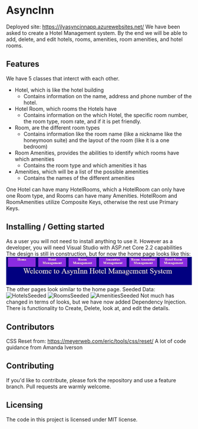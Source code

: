 # AsyncInn
Deployed site:  https://jlyasyncinnapp.azurewebsites.net/
We have been asked to create a Hotel Management system. By the end we will be able to add, delete, and edit hotels, rooms, amenities, room amenities, and hotel rooms.

## Features
We have 5 classes that interct with each other.
- Hotel, which is like the hotel building
	- Contains information on the name, address and phone number of the hotel.
- Hotel Room, which rooms the Hotels have
	- Contains information on the which Hotel, the specific room number, the room type, room rate, and if it is pet friendly.
- Room, are the different room types
	- Contains information like the room name (like a nickname like the honeymoon suite) and the layout of the room (like it is a one bedroom)
- Room Amenities, provides the abilities to identify which rooms have which amenities
	- Contains the room type and which amenities it has
- Amenities, which will be a list of the possible amenities
	- Contains the names of the different amenities

One Hotel can have many HotelRooms, which a HotelRoom can only have one Room type, and Rooms can have many Amenities.
HotelRoom and RoomAmenities utilize Composite Keys, otherwise the rest use Primary Keys.

## Installing / Getting started
As a user you will not need to install anything to use it.
However as a developer, you will need Visual Studio with ASP.net Core 2.2 capabilities
The design is still in construction, but for now the home page looks like this:
![home](./images/endof13view.JPG)
The other pages look similar to the home page.
Seeded Data:
![HotelsSeeded](./imges/seeded1.JPG)
![RoomsSeeded](./imges/seeded2.JPG)
![AmenitiesSeeded](./imges/seeded3.JPG)
Not much has changed in terms of looks, but we have now added Dependency Injection. There is functionality to Create, Delete, look at, and edit the details.

## Contributors

CSS Reset from: https://meyerweb.com/eric/tools/css/reset/
A lot of code guidance from Amanda Iverson

## Contributing

If you'd like to contribute, please fork the repository and use a feature
branch. Pull requests are warmly welcome.


## Licensing

The code in this project is licensed under MIT license.
